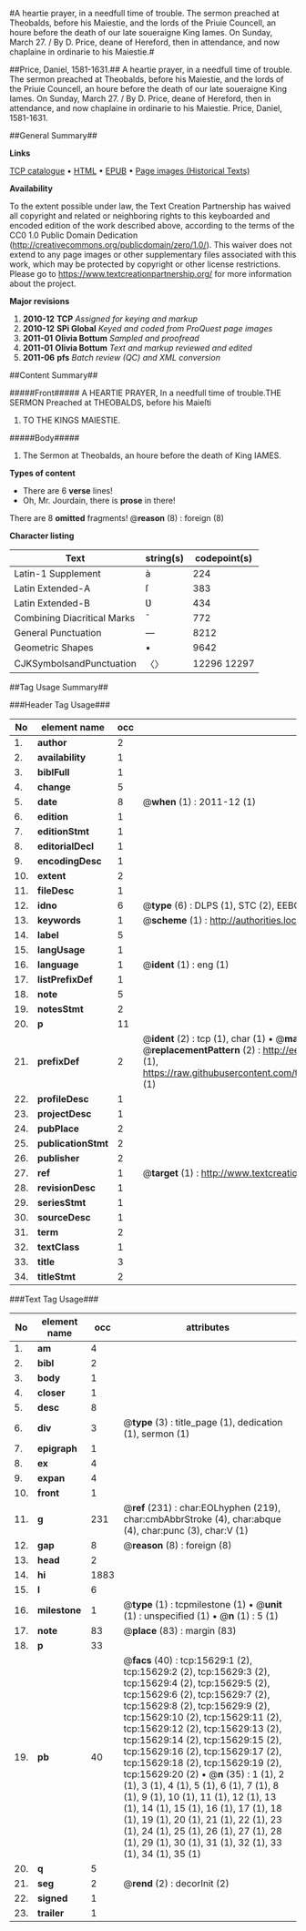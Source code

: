 #A heartie prayer, in a needfull time of trouble. The sermon preached at Theobalds, before his Maiestie, and the lords of the Priuie Councell, an houre before the death of our late soueraigne King Iames. On Sunday, March 27. / By D. Price, deane of Hereford, then in attendance, and now chaplaine in ordinarie to his Maiestie.#

##Price, Daniel, 1581-1631.##
A heartie prayer, in a needfull time of trouble. The sermon preached at Theobalds, before his Maiestie, and the lords of the Priuie Councell, an houre before the death of our late soueraigne King Iames. On Sunday, March 27. / By D. Price, deane of Hereford, then in attendance, and now chaplaine in ordinarie to his Maiestie.
Price, Daniel, 1581-1631.

##General Summary##

**Links**

[TCP catalogue](http://www.ota.ox.ac.uk/tcp/)  • 
[HTML](http://tei.it.ox.ac.uk/tcp/Texts-HTML/free/A10/A10047.html)  • 
[EPUB](http://tei.it.ox.ac.uk/tcp/Texts-EPUB/free/A10/A10047.epub) • 
[Page images (Historical Texts)](https://historicaltexts.jisc.ac.uk/eebo-99850427e)

**Availability**

To the extent possible under law, the Text Creation Partnership has waived all copyright and related or neighboring rights to this keyboarded and encoded edition of the work described above, according to the terms of the CC0 1.0 Public Domain Dedication (http://creativecommons.org/publicdomain/zero/1.0/). This waiver does not extend to any page images or other supplementary files associated with this work, which may be protected by copyright or other license restrictions. Please go to https://www.textcreationpartnership.org/ for more information about the project.

**Major revisions**

1. __2010-12__ __TCP__ *Assigned for keying and markup*
1. __2010-12__ __SPi Global__ *Keyed and coded from ProQuest page images*
1. __2011-01__ __Olivia Bottum__ *Sampled and proofread*
1. __2011-01__ __Olivia Bottum__ *Text and markup reviewed and edited*
1. __2011-06__ __pfs__ *Batch review (QC) and XML conversion*

##Content Summary##

#####Front#####
A HEARTIE PRAYER, In a needfull time of trouble.THE SERMON Preached at THEOBALDS, before his Maieſti
1. TO THE KINGS MAIESTIE.

#####Body#####

1. The Sermon at Theobalds, an houre before the death of King IAMES.

**Types of content**

  * There are 6 **verse** lines!
  * Oh, Mr. Jourdain, there is **prose** in there!

There are 8 **omitted** fragments! 
 @__reason__ (8) : foreign (8)

**Character listing**


|Text|string(s)|codepoint(s)|
|---|---|---|
|Latin-1 Supplement|à|224|
|Latin Extended-A|ſ|383|
|Latin Extended-B|Ʋ|434|
|Combining             Diacritical Marks|̄|772|
|General Punctuation|—|8212|
|Geometric Shapes|▪|9642|
|CJKSymbolsandPunctuation|〈〉|12296 12297|

##Tag Usage Summary##

###Header Tag Usage###

|No|element name|occ|attributes|
|---|---|---|---|
|1.|__author__|2||
|2.|__availability__|1||
|3.|__biblFull__|1||
|4.|__change__|5||
|5.|__date__|8| @__when__ (1) : 2011-12 (1)|
|6.|__edition__|1||
|7.|__editionStmt__|1||
|8.|__editorialDecl__|1||
|9.|__encodingDesc__|1||
|10.|__extent__|2||
|11.|__fileDesc__|1||
|12.|__idno__|6| @__type__ (6) : DLPS (1), STC (2), EEBO-CITATION (1), PROQUEST (1), VID (1)|
|13.|__keywords__|1| @__scheme__ (1) : http://authorities.loc.gov/ (1)|
|14.|__label__|5||
|15.|__langUsage__|1||
|16.|__language__|1| @__ident__ (1) : eng (1)|
|17.|__listPrefixDef__|1||
|18.|__note__|5||
|19.|__notesStmt__|2||
|20.|__p__|11||
|21.|__prefixDef__|2| @__ident__ (2) : tcp (1), char (1)  •  @__matchPattern__ (2) : ([0-9\-]+):([0-9IVX]+) (1), (.+) (1)  •  @__replacementPattern__ (2) : http://eebo.chadwyck.com/downloadtiff?vid=$1&page=$2 (1), https://raw.githubusercontent.com/textcreationpartnership/Texts/master/tcpchars.xml#$1 (1)|
|22.|__profileDesc__|1||
|23.|__projectDesc__|1||
|24.|__pubPlace__|2||
|25.|__publicationStmt__|2||
|26.|__publisher__|2||
|27.|__ref__|1| @__target__ (1) : http://www.textcreationpartnership.org/docs/. (1)|
|28.|__revisionDesc__|1||
|29.|__seriesStmt__|1||
|30.|__sourceDesc__|1||
|31.|__term__|2||
|32.|__textClass__|1||
|33.|__title__|3||
|34.|__titleStmt__|2||


###Text Tag Usage###

|No|element name|occ|attributes|
|---|---|---|---|
|1.|__am__|4||
|2.|__bibl__|2||
|3.|__body__|1||
|4.|__closer__|1||
|5.|__desc__|8||
|6.|__div__|3| @__type__ (3) : title_page (1), dedication (1), sermon (1)|
|7.|__epigraph__|1||
|8.|__ex__|4||
|9.|__expan__|4||
|10.|__front__|1||
|11.|__g__|231| @__ref__ (231) : char:EOLhyphen (219), char:cmbAbbrStroke (4), char:abque (4), char:punc (3), char:V (1)|
|12.|__gap__|8| @__reason__ (8) : foreign (8)|
|13.|__head__|2||
|14.|__hi__|1883||
|15.|__l__|6||
|16.|__milestone__|1| @__type__ (1) : tcpmilestone (1)  •  @__unit__ (1) : unspecified (1)  •  @__n__ (1) : 5 (1)|
|17.|__note__|83| @__place__ (83) : margin (83)|
|18.|__p__|33||
|19.|__pb__|40| @__facs__ (40) : tcp:15629:1 (2), tcp:15629:2 (2), tcp:15629:3 (2), tcp:15629:4 (2), tcp:15629:5 (2), tcp:15629:6 (2), tcp:15629:7 (2), tcp:15629:8 (2), tcp:15629:9 (2), tcp:15629:10 (2), tcp:15629:11 (2), tcp:15629:12 (2), tcp:15629:13 (2), tcp:15629:14 (2), tcp:15629:15 (2), tcp:15629:16 (2), tcp:15629:17 (2), tcp:15629:18 (2), tcp:15629:19 (2), tcp:15629:20 (2)  •  @__n__ (35) : 1 (1), 2 (1), 3 (1), 4 (1), 5 (1), 6 (1), 7 (1), 8 (1), 9 (1), 10 (1), 11 (1), 12 (1), 13 (1), 14 (1), 15 (1), 16 (1), 17 (1), 18 (1), 19 (1), 20 (1), 21 (1), 22 (1), 23 (1), 24 (1), 25 (1), 26 (1), 27 (1), 28 (1), 29 (1), 30 (1), 31 (1), 32 (1), 33 (1), 34 (1), 35 (1)|
|20.|__q__|5||
|21.|__seg__|2| @__rend__ (2) : decorInit (2)|
|22.|__signed__|1||
|23.|__trailer__|1||
